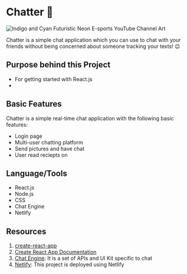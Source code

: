 # Chatter 💬
![Indigo and Cyan Futuristic Neon E-sports YouTube Channel Art](https://user-images.githubusercontent.com/44089458/125509764-722d2786-d31e-444f-92cc-a726cbcec544.gif)

Chatter is a simple chat application which you can use to chat with your friends without being concerned about someone tracking your texts! 😉

## Purpose behind this Project 
- For getting started with React.js
- 

## Basic Features
Chatter is a simple real-time chat application with the following basic features: 
- Login page
- Multi-user chatting platform 
- Send pictures and have chat 
- User read reciepts on

## Language/Tools
- React.js
- Node.js
- CSS
- Chat Engine 
- Netlify

## Resources 
1. [create-react-app](https://github.com/facebook/create-react-app)
2. [Create React App Documentation](https://create-react-app.dev/docs/getting-started/)
3. [Chat Engine](https://chatengine.io/): It is a set of APIs and UI Kit specific to chat
4. [Netlify](https://www.netlify.com/): This project is deployed using Netlify
